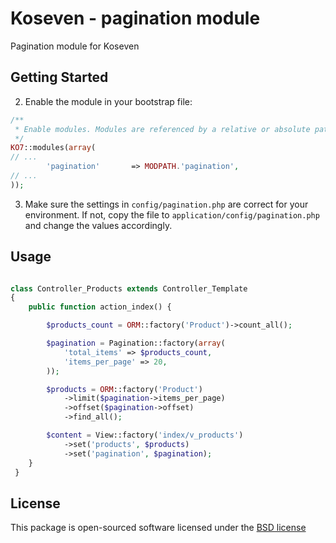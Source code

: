 # Koseven - pagination module
Pagination module for Koseven

## Getting Started
2. Enable the module in your bootstrap file:

```php
/**
 * Enable modules. Modules are referenced by a relative or absolute path.
 */
KO7::modules(array(
// ...
        'pagination'       => MODPATH.'pagination',
// ...
));
  ```
3. Make sure the settings in `config/pagination.php` are correct for your environment. If not, copy the file to `application/config/pagination.php` and change the values accordingly.

## Usage

```php

class Controller_Products extends Controller_Template
{
    public function action_index() {

    	$products_count = ORM::factory('Product')->count_all();

    	$pagination = Pagination::factory(array(
            'total_items' => $products_count,
            'items_per_page' => 20,
        ));

    	$products = ORM::factory('Product')
    	    ->limit($pagination->items_per_page)
    	    ->offset($pagination->offset)
    	    ->find_all();

    	$content = View::factory('index/v_products')
    	    ->set('products', $products)
    	    ->set('pagination', $pagination);
    }
 }

```

## License
This package is open-sourced software licensed under the [BSD license](https://koseven.dev/LICENSE)
